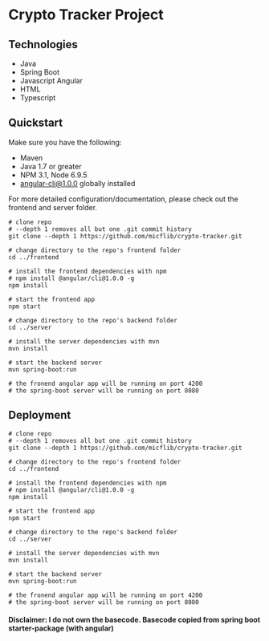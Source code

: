 # Crypto Tracker Project

## Technologies
* Java
* Spring Boot
* Javascript Angular
* HTML
* Typescript


## Quickstart

Make sure you have the following:  
* Maven
* Java 1.7 or greater 
* NPM 3.1, Node 6.9.5
* angular-cli@1.0.0 globally installed

For more detailed configuration/documentation, please check out the frontend and server folder.

```
# clone repo
# --depth 1 removes all but one .git commit history
git clone --depth 1 https://github.com/micflib/crypto-tracker.git

# change directory to the repo's frontend folder
cd ../frontend

# install the frontend dependencies with npm
# npm install @angular/cli@1.0.0 -g
npm install

# start the frontend app
npm start

# change directory to the repo's backend folder
cd ../server

# install the server dependencies with mvn
mvn install

# start the backend server
mvn spring-boot:run

# the fronend angular app will be running on port 4200
# the spring-boot server will be running on port 8080
```


## Deployment

```
# clone repo
# --depth 1 removes all but one .git commit history
git clone --depth 1 https://github.com/micflib/crypto-tracker.git

# change directory to the repo's frontend folder
cd ../frontend

# install the frontend dependencies with npm
# npm install @angular/cli@1.0.0 -g
npm install

# start the frontend app
npm start

# change directory to the repo's backend folder
cd ../server

# install the server dependencies with mvn
mvn install

# start the backend server
mvn spring-boot:run

# the fronend angular app will be running on port 4200
# the spring-boot server will be running on port 8080
```


#### Disclaimer: I do not own the basecode. Basecode copied from spring boot starter-package (with angular)
